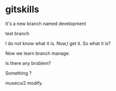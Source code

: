 # gitskills

It's a new branch named development

test branch

I do not know what it is. Now,I get it.
So what it is?

Now we learn branch manage.

Is there any broblem?

Something ?

musecui2 modify.
